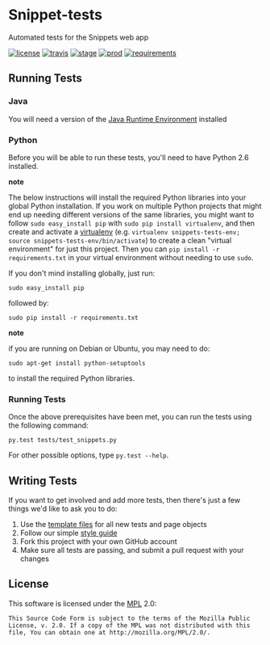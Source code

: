 Snippet-tests
=====================

Automated tests for the Snippets web app

[![license](https://img.shields.io/badge/license-MPL%202.0-blue.svg)](https://github.com/mozilla/snippets-tests/blob/master/LICENSE)
[![travis](https://img.shields.io/travis/mozilla/snippets-tests.svg?label=travis)](http://travis-ci.org/mozilla/snippets-tests/)
[![stage](https://img.shields.io/jenkins/s/https/webqa-ci.mozilla.com/snippets.stage?label=stage)](https://webqa-ci.mozilla.com/job/amo.stage.saucelabs/)
[![prod](https://img.shields.io/jenkins/s/https/webqa-ci.mozilla.com/snippets.prod.svg?label=prod)](https://webqa-ci.mozilla.com/job/amo.prod/)
[![requirements](https://img.shields.io/requires/github/mozilla/snippets-tests.svg)](https://requires.io/github/mozilla/snippets-tests/requirements/?branch=master)

Running Tests
-------------

### Java
You will need a version of the [Java Runtime Environment][JRE] installed

[JRE]: http://www.oracle.com/technetwork/java/javase/downloads/index.html

### Python
Before you will be able to run these tests, you'll need to have Python 2.6
installed.

__note__

The below instructions will install the required Python libraries into your
global Python installation. If you work on multiple Python projects that might
end up needing different versions of the same libraries, you might want to
follow `sudo easy_install pip` with `sudo pip install virtualenv`, and then
create and activate a [virtualenv](http://www.virtualenv.org) (e.g. `virtualenv
snippets-tests-env; source snippets-tests-env/bin/activate`) to
create a clean "virtual environment" for just this project. Then you can
`pip install -r requirements.txt` in your virtual environment
without needing to use `sudo`.

If you don't mind installing globally, just run:

    sudo easy_install pip

followed by:

    sudo pip install -r requirements.txt

__note__

if you are running on Debian or Ubuntu, you may need to do:
    
    sudo apt-get install python-setuptools
    
to install the required Python libraries.

### Running Tests
Once the above prerequisites have been met, you can run the tests using the
following command:

    py.test tests/test_snippets.py

For other possible options, type `py.test --help`.

Writing Tests
-------------

If you want to get involved and add more tests, then there's just a few things
we'd like to ask you to do:

1. Use the [template files][GitHub Templates] for all new tests and page objects
2. Follow our simple [style guide][Style Guide]
3. Fork this project with your own GitHub account
4. Make sure all tests are passing, and submit a pull request with your changes

[GitHub Templates]: https://github.com/mozilla/mozwebqa-examples
[Style Guide]: https://wiki.mozilla.org/QA/Execution/Web_Testing/Docs/Automation/StyleGuide

License
-------
This software is licensed under the [MPL] 2.0:

    This Source Code Form is subject to the terms of the Mozilla Public
    License, v. 2.0. If a copy of the MPL was not distributed with this
    file, You can obtain one at http://mozilla.org/MPL/2.0/.

[MPL]: http://www.mozilla.org/MPL/2.0/
